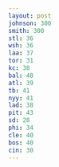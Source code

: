 ```yaml
---
layout: post
johnson: 300
smith: 300
stl: 36
wsh: 36
laa: 37
tor: 31
kc: 38
bal: 48
atl: 39
tb: 41
nyy: 41
lad: 38
pit: 43
sd: 28
phi: 34
cle: 40
bos: 40
cin: 30
---
```

